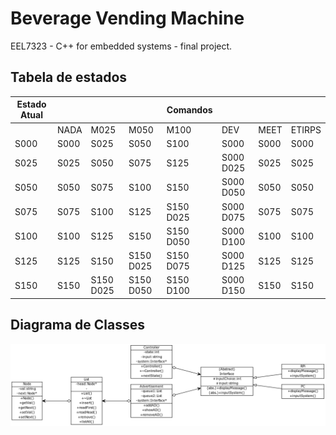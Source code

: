 # Beverage Vending Machine

EEL7323 - C++ for embedded systems - final project.

## Tabela de estados

| Estado Atual |      |           |           | Comandos  |           |      |        |
|--------------|------|-----------|-----------|-----------|-----------|------|--------|
|              | NADA | M025      | M050      | M100      | DEV       | MEET | ETIRPS |
| S000         | S000 | S025      | S050      | S100      | S000      | S000 | S000   |
| S025         | S025 | S050      | S075      | S125      | S000 D025 | S025 | S025   |
| S050         | S050 | S075      | S100      | S150      | S000 D050 | S050 | S050   |
| S075         | S075 | S100      | S125      | S150 D025 | S000 D075 | S075 | S075   |
| S100         | S100 | S125      | S150      | S150 D050 | S000 D100 | S100 | S100   |
| S125         | S125 | S150      | S150 D025 | S150 D075 | S000 D125 | S125 | S125   |
| S150         | S150 | S150 D025 | S150 D050 | S150 D100 | S000 D150 | S150 | S150   |

## Diagrama de Classes

<!-- ![alt text](https://github.com/kobarion/Vending-Machine/blob/master/images/classdiagramv1.png "class diagram") -->

<p align="center"> 
<img src="https://github.com/kobarion/Vending-Machine/blob/master/images/classdiagramv2.png">
</p>

